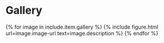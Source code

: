 # Gallery
{% for image in include.item.gallery %}
  {% include figure.html url=image.image-url text=image.description %}
{% endfor %}